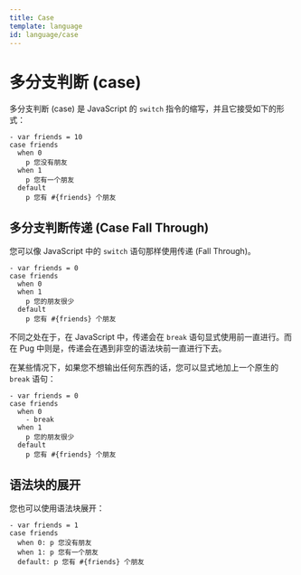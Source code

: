 ```yaml
---
title: Case
template: language
id: language/case
---
```


# 多分支判断 (case)

多分支判断 (case) 是 JavaScript 的 `switch` 指令的缩写，并且它接受如下的形式：

```pug-preview
- var friends = 10
case friends
  when 0
    p 您没有朋友
  when 1
    p 您有一个朋友
  default
    p 您有 #{friends} 个朋友
```

## 多分支判断传递 (Case Fall Through)

您可以像 JavaScript 中的 `switch` 语句那样使用传递 (Fall Through)。

```pug-preview
- var friends = 0
case friends
  when 0
  when 1
    p 您的朋友很少
  default
    p 您有 #{friends} 个朋友
```

不同之处在于，在 JavaScript 中，传递会在 `break` 语句显式使用前一直进行。而在 Pug 中则是，传递会在遇到非空的语法块前一直进行下去。

在某些情况下，如果您不想输出任何东西的话，您可以显式地加上一个原生的 `break` 语句：

```pug-preview
- var friends = 0
case friends
  when 0
    - break
  when 1
    p 您的朋友很少
  default
    p 您有 #{friends} 个朋友
```

## 语法块的展开

您也可以使用语法块展开：

```pug-preview
- var friends = 1
case friends
  when 0: p 您没有朋友
  when 1: p 您有一个朋友
  default: p 您有 #{friends} 个朋友
```
